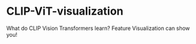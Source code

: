 # CLIP-ViT-visualization
What do CLIP Vision Transformers learn? Feature Visualization can show you!
